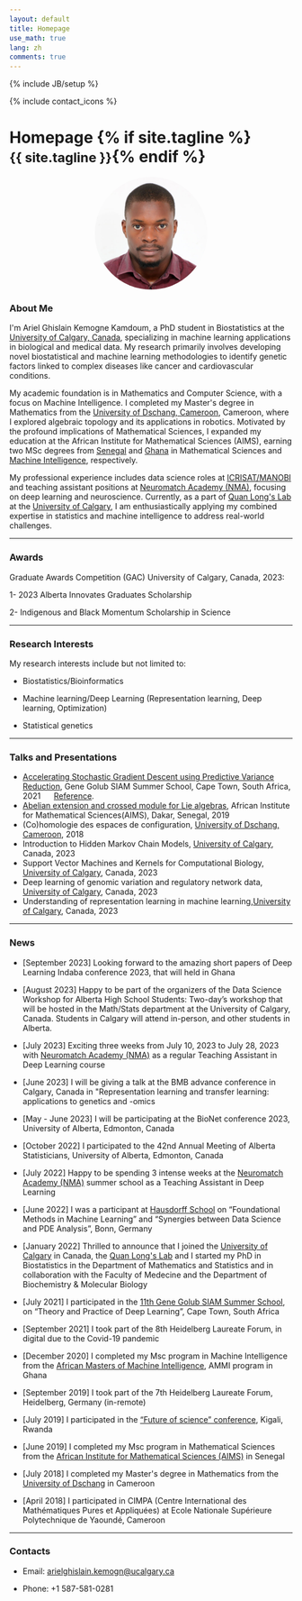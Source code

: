 ```yaml
---
layout: default
title: Homepage
use_math: true
lang: zh
comments: true
---
```

{% include JB/setup %}
<div class="page-header">
  <div class="pull-right">
    {% include contact_icons %}
  </div>
  <h1>
    Homepage
    {% if site.tagline %}<br/><small>{{ site.tagline }}</small>{% endif %}
  </h1>
</div>

<style>
img {
  display: block;
  margin-left: auto;
  margin-right: auto;
  width: 50%;
  border-radius: 50%;
}
</style>

<img src="images/main/KEMOGNE-KAMDOUM-ARIEL-GHISLAIN.jpg" class="center" style="width:200px">


### About Me

I'm Ariel Ghislain Kemogne Kamdoum, a PhD student in Biostatistics at the [University of Calgary, Canada](https://www.ucalgary.ca/), specializing in machine learning applications in biological and medical data. My research primarily involves developing novel biostatistical and machine learning methodologies to identify genetic factors linked to complex diseases like cancer and cardiovascular conditions.

My academic foundation is in Mathematics and Computer Science, with a focus on Machine Intelligence. I completed my Master's degree in Mathematics from the [University of Dschang, Cameroon](https://www.univ-dschang.org/), Cameroon, where I explored algebraic topology and its applications in robotics. Motivated by the profound implications of Mathematical Sciences, I expanded my education at the African Institute for Mathematical Sciences (AIMS), earning two MSc degrees from [Senegal](https://aims-senegal.org/) and [Ghana](https://aims.edu.gh/) in Mathematical Sciences and [Machine Intelligence](https://aimsammi.org/), respectively.

My professional experience includes data science roles at [ICRISAT/MANOBI](https://www.manobi.com/) and teaching assistant positions at [Neuromatch Academy (NMA)](https://academy.neuromatch.io/), focusing on deep learning and neuroscience. Currently, as a part of [Quan Long's Lab](https://sites.google.com/site/quanlongresearch/group-members?authuser=0) at the [University of Calgary](https://www.ucalgary.ca/), I am enthusiastically applying my combined expertise in statistics and machine intelligence to address real-world challenges.

---

### Awards 
Graduate Awards Competition (GAC) University of Calgary, Canada, 2023:

1- 2023 Alberta Innovates Graduates Scholarship 

2- Indigenous and Black Momentum Scholarship in Science 


---

### Research Interests
My research interests include but not limited to:

- Biostatistics/Bioinformatics

- Machine learning/Deep Learning (Representation learning, Deep learning, Optimization)

- Statistical genetics


---

### Talks and Presentations
- [Accelerating Stochastic Gradient Descent using Predictive Variance Reduction](https://proceedings.neurips.cc/paper/2013/file/ac1dd209cbcc5e5d1c6e28598e8cbbe8-Paper.pdf), Gene Golub SIAM Summer School, Cape Town, South Africa, 2021
&nbsp;&nbsp;&nbsp;&nbsp;&nbsp;[Reference](https://sites.google.com/aims.ac.za/g2s3-aims-2021/groups?authuser=0).
- [Abelian extension and crossed module for Lie algebras](https://arxiv.org/abs/1802.04061), African Institute for Mathematical Sciences(AIMS), Dakar, Senegal, 2019 
- (Co)homologie des espaces de configuration, [University of Dschang, Cameroon](https://www.univ-dschang.org/), 2018
- Introduction to Hidden Markov Chain Models, [University of Calgary](https://www.ucalgary.ca/), Canada, 2023 
- Support Vector Machines and Kernels for Computational Biology, [University of Calgary](https://www.ucalgary.ca/), Canada, 2023 
- Deep learning of genomic variation and regulatory network data, [University of Calgary](https://www.ucalgary.ca/), Canada, 2023 
- Understanding of representation learning in machine learning,[University of Calgary](https://www.ucalgary.ca/), Canada, 2023

---

### News
- [September 2023] Looking forward to the amazing short papers of Deep Learning Indaba conference 2023, that will held in Ghana
  
- [August 2023] Happy to be part of the organizers of the Data Science Workshop for Alberta High School Students: Two-day’s workshop that will be hosted in the Math/Stats department at the University of Calgary, Canada. Students in Calgary will attend in-person, and other students in Alberta.
  
- [July 2023] Exciting three weeks from July 10, 2023 to July 28, 2023 with [Neuromatch Academy (NMA)](https://academy.neuromatch.io/) as a regular Teaching Assistant in Deep Learning course
   
- [June 2023] I will be giving a talk at the BMB advance conference in Calgary, Canada in "Representation learning and transfer learning: applications to genetics and -omics

- [May - June 2023] I will be participating at the BioNet conference 2023, University of Alberta, Edmonton, Canada

- [October 2022] I participated to the 42nd Annual Meeting of Alberta Statisticians, University of Alberta, Edmonton, Canada 

- [July 2022] Happy to be spending 3 intense weeks at the [Neuromatch Academy (NMA)](https://academy.neuromatch.io/) summer school as a Teaching Assistant in Deep Learning

- [June 2022] I was a participant at [Hausdorff School](https://www.hcm.uni-bonn.de/foundationalmethods2022) on “Foundational Methods in Machine Learning” and “Synergies between Data Science and PDE Analysis”, Bonn, Germany

- [January 2022] Thrilled to announce that I joined the [University of Calgary](https://www.ucalgary.ca/) in Canada, the [Quan Long's Lab](https://sites.google.com/site/quanlongresearch/group-members?authuser=0) and I started my PhD in Biostatistics in the Department of Mathematics and Statistics and in collaboration with the Faculty of Medecine and the Department of Biochemistry & Molecular Biology

- [July 2021] I participated in the [11th Gene Golub SIAM Summer School](https://sites.google.com/aims.ac.za/g2s3-aims-2021/people?authuser=0), on “Theory and Practice of Deep Learning”, Cape Town, South Africa

- [September 2021] I took part of the 8th Heidelberg Laureate Forum, in digital due to the Covid-19 pandemic 

- [December 2020] I completed my Msc program in Machine Intelligence from the [African Masters of Machine Intelligence](https://aimsammi.org/), AMMI program in Ghana

- [September 2019] I took part of the 7th Heidelberg Laureate Forum, Heidelberg, Germany (in-remote)

- [July 2019] I participated in the [“Future of science” conference](https://fosc.nexteinstein.org/participants/), Kigali, Rwanda 

- [June 2019] I completed my Msc program in Mathematical Sciences from the [African Institute for Mathematical Sciences (AIMS)](https://aims-senegal.org/) in Senegal

- [July 2018] I completed my Master's degree in Mathematics from the [University of Dschang](https://www.univ-dschang.org/) in Cameroon

- [April 2018] I participated in CIMPA (Centre International des Mathématiques Pures et Appliquées) at Ecole Nationale Supérieure Polytechnique de Yaoundé, Cameroon

---

### Contacts
- Email: arielghislain.kemogn@ucalgary.ca

- Phone: +1 587-581-0281
